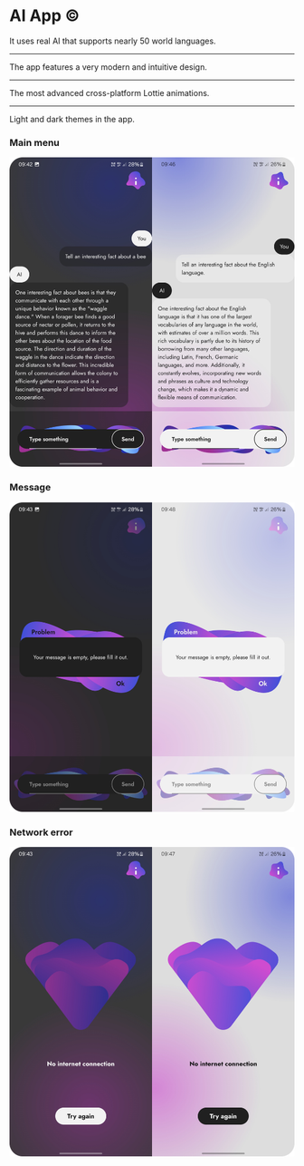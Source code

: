 # AI App ©

It uses real AI that supports nearly 50 world languages.
_____________________________________________________

The app features a very modern and intuitive design.
_____________________________________________________

The most advanced cross-platform Lottie animations.
_____________________________________________________

Light and dark themes in the app.

### Main menu
![](https://github.com/Tretiakk/AI/blob/main/Main.png)

### Message
![](https://github.com/Tretiakk/AI/blob/main/Message.png)

### Network error
![](https://github.com/Tretiakk/AI/blob/main/Network.png)
